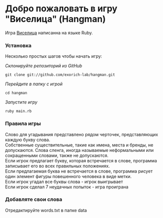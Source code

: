 # Добро пожаловать в игру "Виселица" (Hangman)

Игра [Виселица](https://ru.wikipedia.org/wiki/%D0%92%D0%B8%D1%81%D0%B5%D0%BB%D0%B8%D1%86%D0%B0_(%D0%B8%D0%B3%D1%80%D0%B0)) написанна на языке Ruby.

### Установка
Несколько простых шагов чтобы начать игру:

_Склонируйте репозиторий из GitHub_

```
git clone git://github.com/exorich-lab/hangman.git
```

_Перейдите в папку с игрой_

```
cd hangman
```

_Запустите игру_
```
ruby main.rb
```

### Правила игры
Слово для угадывания представлено рядом черточек, представляющих каждую букву слова.
<br> Собственные существительные, такие как имена, места и бренды, не допускаются.
Слова сленга, иногда называемые неформальными или сокращенными словами, также не допускаются.
<br> Если игрок предлагает букву, которая встречается в слове, программа записывает его во всех правильных положениях.
<br> Если предлагаемая буква не встречается в слове, программа рисует один элемент фигуры повешенного человека в виде метки.
<br> Если игрок угадал все буквы слова - игрок выигрывает
<br> Если игрок сделал 7 неудачных попыток - игра проиграна


### Добавляте свои слова
Отредактируйте words.txt в папке data
